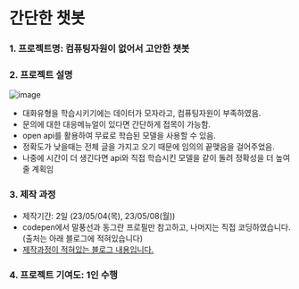 #  간단한 챗봇
### 1. 프로젝트명: 컴퓨팅자원이 없어서 고안한 챗봇 
### 2. 프로젝트 설명

![image](https://github.com/beomwon/chatbot_using_API/assets/38881094/1a6072e3-f6d5-448b-bbb9-715181ac090e)

- 대화유형을 학습시키기에는 데이터가 모자라고, 컴퓨팅자원이 부족하였음.
- 문의에 대한 대응메뉴얼이 있다면 간단하게 접목이 가능함.
- open api를 활용하여 무료로 학습된 모델을 사용할 수 있음.
- 정확도가 낮을때는 전체 글을 가지고 오기 때문에 임의의 끝맺음을 걸어주었음.
- 나중에 시간이 더 생긴다면 api와 직접 학습시킨 모델을 같이 돌려 정확성을 더 높여줄 계획임

### 3. 제작 과정
- 제작기간: 2일 (23/05/04(목), 23/05/08(월))
- codepen에서 말풍선과 동그란 프로필만 참고하고, 나머지는 직접 코딩하였습니다. (출처는 아래 블로그에 적혀있습니다)
- [제작과정이 적혀있는 블로그 내용입니다.](https://beomcoder.tistory.com/68)

### 4. 프로젝트 기여도: 1인 수행

